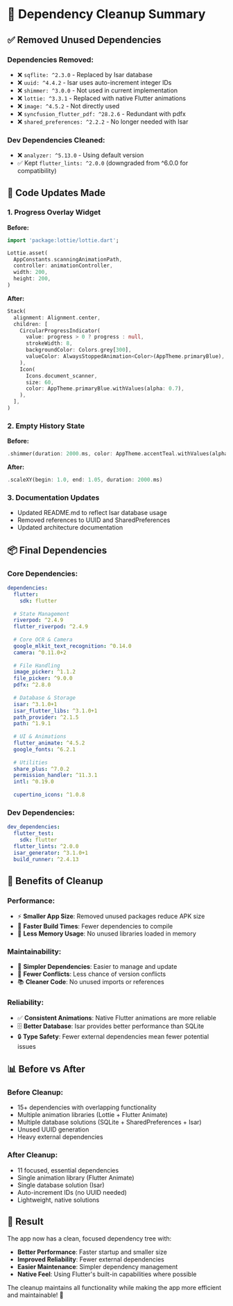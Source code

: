 # 🧹 Dependency Cleanup Summary

## ✅ **Removed Unused Dependencies**

### **Dependencies Removed:**
- ❌ `sqflite: ^2.3.0` - Replaced by Isar database
- ❌ `uuid: ^4.4.2` - Isar uses auto-increment integer IDs
- ❌ `shimmer: ^3.0.0` - Not used in current implementation
- ❌ `lottie: ^3.3.1` - Replaced with native Flutter animations
- ❌ `image: ^4.5.2` - Not directly used
- ❌ `syncfusion_flutter_pdf: ^28.2.6` - Redundant with pdfx
- ❌ `shared_preferences: ^2.2.2` - No longer needed with Isar

### **Dev Dependencies Cleaned:**
- ❌ `analyzer: ^5.13.0` - Using default version
- ✅ Kept `flutter_lints: ^2.0.0` (downgraded from ^6.0.0 for compatibility)

## 🔧 **Code Updates Made**

### **1. Progress Overlay Widget**
**Before:**
```dart
import 'package:lottie/lottie.dart';

Lottie.asset(
  AppConstants.scanningAnimationPath,
  controller: animationController,
  width: 200,
  height: 200,
)
```

**After:**
```dart
Stack(
  alignment: Alignment.center,
  children: [
    CircularProgressIndicator(
      value: progress > 0 ? progress : null,
      strokeWidth: 8,
      backgroundColor: Colors.grey[300],
      valueColor: AlwaysStoppedAnimation<Color>(AppTheme.primaryBlue),
    ),
    Icon(
      Icons.document_scanner,
      size: 60,
      color: AppTheme.primaryBlue.withValues(alpha: 0.7),
    ),
  ],
)
```

### **2. Empty History State**
**Before:**
```dart
.shimmer(duration: 2000.ms, color: AppTheme.accentTeal.withValues(alpha: 0.3))
```

**After:**
```dart
.scaleXY(begin: 1.0, end: 1.05, duration: 2000.ms)
```

### **3. Documentation Updates**
- Updated README.md to reflect Isar database usage
- Removed references to UUID and SharedPreferences
- Updated architecture documentation

## 📦 **Final Dependencies**

### **Core Dependencies:**
```yaml
dependencies:
  flutter:
    sdk: flutter
  
  # State Management
  riverpod: ^2.4.9
  flutter_riverpod: ^2.4.9
  
  # Core OCR & Camera
  google_mlkit_text_recognition: ^0.14.0
  camera: ^0.11.0+2
  
  # File Handling
  image_picker: ^1.1.2
  file_picker: ^9.0.0
  pdfx: ^2.8.0
  
  # Database & Storage
  isar: ^3.1.0+1
  isar_flutter_libs: ^3.1.0+1
  path_provider: ^2.1.5
  path: ^1.9.1
  
  # UI & Animations
  flutter_animate: ^4.5.2
  google_fonts: ^6.2.1
  
  # Utilities
  share_plus: ^7.0.2
  permission_handler: ^11.3.1
  intl: ^0.19.0
  
  cupertino_icons: ^1.0.8
```

### **Dev Dependencies:**
```yaml
dev_dependencies:
  flutter_test:
    sdk: flutter
  flutter_lints: ^2.0.0
  isar_generator: ^3.1.0+1
  build_runner: ^2.4.13
```

## 🎯 **Benefits of Cleanup**

### **Performance:**
- ⚡ **Smaller App Size**: Removed unused packages reduce APK size
- 🚀 **Faster Build Times**: Fewer dependencies to compile
- 💾 **Less Memory Usage**: No unused libraries loaded in memory

### **Maintainability:**
- 🔧 **Simpler Dependencies**: Easier to manage and update
- 🐛 **Fewer Conflicts**: Less chance of version conflicts
- 📚 **Cleaner Code**: No unused imports or references

### **Reliability:**
- ✅ **Consistent Animations**: Native Flutter animations are more reliable
- 🗄️ **Better Database**: Isar provides better performance than SQLite
- 🔒 **Type Safety**: Fewer external dependencies mean fewer potential issues

## 📊 **Before vs After**

### **Before Cleanup:**
- 15+ dependencies with overlapping functionality
- Multiple animation libraries (Lottie + Flutter Animate)
- Multiple database solutions (SQLite + SharedPreferences + Isar)
- Unused UUID generation
- Heavy external dependencies

### **After Cleanup:**
- 11 focused, essential dependencies
- Single animation library (Flutter Animate)
- Single database solution (Isar)
- Auto-increment IDs (no UUID needed)
- Lightweight, native solutions

## 🎉 **Result**

The app now has a clean, focused dependency tree with:
- **Better Performance**: Faster startup and smaller size
- **Improved Reliability**: Fewer external dependencies
- **Easier Maintenance**: Simpler dependency management
- **Native Feel**: Using Flutter's built-in capabilities where possible

The cleanup maintains all functionality while making the app more efficient and maintainable! 🌟